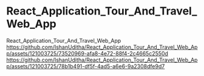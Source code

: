 # React_Application_Tour_And_Travel_Web_App
React_Application_Tour_And_Travel_Web_App
https://github.com/IshanUditha/React_Application_Tour_And_Travel_Web_App/assets/121003725/73520969-afa8-4e72-88f4-2c4665c2550d
https://github.com/IshanUditha/React_Application_Tour_And_Travel_Web_App/assets/121003725/78b1b491-df5f-4ad5-a6e6-9a2308dfe9d7
